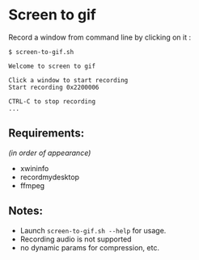 # Screen to gif

Record a window from command line by clicking on it :

```
$ screen-to-gif.sh

Welcome to screen to gif

Click a window to start recording
Start recording 0x2200006

CTRL-C to stop recording
...
```

## Requirements:

_(in order of appearance)_

* xwininfo
* recordmydesktop
* ffmpeg

## Notes:

* Launch `screen-to-gif.sh --help` for usage.
* Recording audio is not supported
* no dynamic params for compression, etc.
